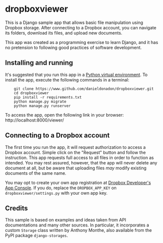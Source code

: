 # dropboxviewer

This is a Django sample app that allows basic file manipulation using Dropbox
storage. After connecting to a Dropbox account, you can navigate its folders,
download its files, and upload new documents.

This app was created as a programming exercise to learn Django, and 
it has no pretension to following good practices of software development.


## Installing and running

It's suggested that you run this app in a 
[Python virtual environment](https://docs.python.org/3/tutorial/venv.html).
To install the app, execute the following commands in a terminal:

```
    git clone https://www.github.com/danieldonadon/dropboxviewer.git
    cd dropboxviewer
    pip install -r requirements.txt
    python manage.py migrate
    python manage.py runserver
```

To access the app, open the following link in your browser: http://localhost:8000/viewer/


## Connecting to a Dropbox account

The first time you run the app, it will request authorization to access a 
Dropbox account. Simple click on the "Request" button and follow the 
instruction. This app requests full access to all files in order to 
function as intended. You may rest assured, however, that the app will never
delete any document at all, but be aware that uploading files _may_ modify
existing documents of the same name.

You may opt to create your own app registration at 
[Dropbox Developer's App Console](https://www.dropbox.com/developers/apps).
If you do, replace the ``DROPBOX_APP_KEY`` on ``dropboxviewer/settings.py``
with your own app key.


## Credits

This sample is based on examples and ideas taken from API
documentations and many other sources. In particular, it incorporates a 
custom ``Storage`` class written by Anthony Monthe, also available 
from the PyPI package ``django-storages``.

